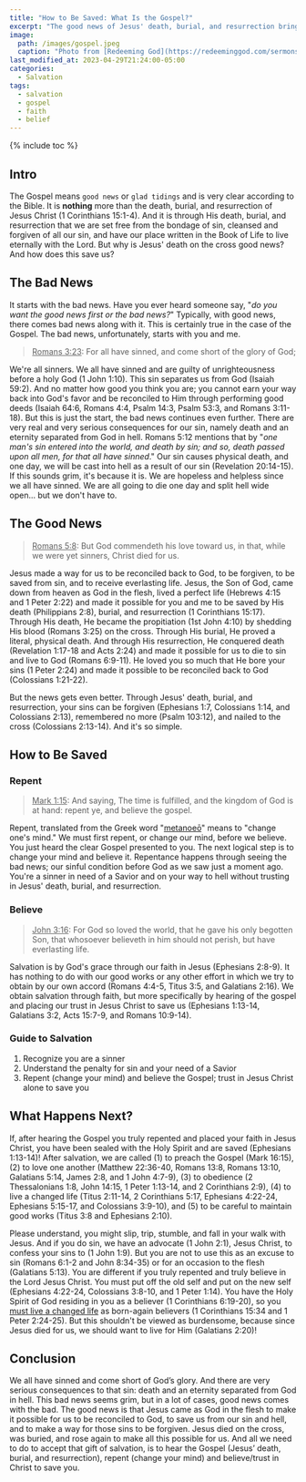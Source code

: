 ```yaml
---
title: "How to Be Saved: What Is the Gospel?"
excerpt: "The good news of Jesus' death, burial, and resurrection brings salvation to all who believe."
image: 
  path: /images/gospel.jpeg
  caption: "Photo from [Redeeming God](https://redeeminggod.com/sermons/miscellaneous/what-is-the-gospel/)"
last_modified_at: 2023-04-29T21:24:00-05:00
categories:
  - Salvation
tags: 
  - salvation
  - gospel
  - faith
  - belief
---
```


{% include toc %}

## Intro
The Gospel means `good news` or `glad tidings` and is very clear according to the Bible. It is **nothing** more than the death, burial, and resurrection of Jesus Christ (1 Corinthians 15:1-4). And it is through His death, burial, and resurrection that we are set free from the bondage of sin, cleansed and forgiven of all our sin, and have our place written in the Book of Life to live eternally with the Lord. But why is Jesus' death on the cross good news? And how does this save us?

## The Bad News
It starts with the bad news. Have you ever heard someone say, "*do you want the good news first or the bad news?*" Typically, with good news, there comes bad news along with it. This is certainly true in the case of the Gospel. The bad news, unfortunately, starts with you and me.

> <u>Romans 3:23</u>: For all have sinned, and come short of the glory of God;

We're all sinners. We all have sinned and are guilty of unrighteousness before a holy God (1 John 1:10). This sin separates us from God (Isaiah 59:2). And no matter how good you think you are; you cannot earn your way back into God's favor and be reconciled to Him through performing good deeds (Isaiah 64:6, Romans 4:4, Psalm 14:3, Psalm 53:3, and Romans 3:11-18). But this is just the start, the bad news continues even further. There are very real and very serious consequences for our sin, namely death and an eternity separated from God in hell. Romans 5:12 mentions that by "*one man's sin entered into the world, and death by sin; and so, death passed upon all men, for that all have sinned*." Our sin causes physical death, and one day, we will be cast into hell as a result of our sin (Revelation 20:14-15). If this sounds grim, it's because it is. We are hopeless and helpless since we all have sinned. We are all going to die one day and split hell wide open... but we don't have to.

## The Good News
> <u>Romans 5:8</u>: But God commendeth his love toward us, in that, while we were yet sinners, Christ died for us.

Jesus made a way for us to be reconciled back to God, to be forgiven, to be saved from sin, and to receive everlasting life. Jesus, the Son of God, came down from heaven as God in the flesh, lived a perfect life (Hebrews 4:15 and 1 Peter 2:22) and made it possible for you and me to be saved by His death (Philippians 2:8), burial, and resurrection (1 Corinthians 15:17). Through His death, He became the propitiation (1st John 4:10) by shedding His blood (Romans 3:25) on the cross. Through His burial, He proved a literal, physical death. And through His resurrection, He conquered death (Revelation 1:17-18 and Acts 2:24) and made it possible for us to die to sin and live to God (Romans 6:9-11). He loved you so much that He bore your sins (1 Peter 2:24) and made it possible to be reconciled back to God (Colossians 1:21-22).  

But the news gets even better. Through Jesus' death, burial, and resurrection, your sins can be forgiven (Ephesians 1:7, Colossians 1:14, and Colossians 2:13), remembered no more (Psalm 103:12), and nailed to the cross (Colossians 2:13-14). And it's so simple.

## How to Be Saved
### Repent
> <u>Mark 1:15</u>: And saying, The time is fulfilled, and the kingdom of God is at hand: repent ye, and believe the gospel.

Repent, translated from the Greek word "[metanoeō](https://www.blueletterbible.org/lexicon/g3340/kjv/tr/0-1/)" means to "change one's mind." We must first repent, or change our mind, before we believe. You just heard the clear Gospel presented to you. The next logical step is to change your mind and believe it. Repentance happens through seeing the bad news; our sinful condition before God as we saw just a moment ago. You're a sinner in need of a Savior and on your way to hell without trusting in Jesus' death, burial, and resurrection.

### Believe
> <u>John 3:16</u>: For God so loved the world, that he gave his only begotten Son, that whosoever believeth in him should not perish, but have everlasting life.

Salvation is by God's grace through our faith in Jesus (Ephesians 2:8-9). It has nothing to do with our good works or any other effort in which we try to obtain by our own accord (Romans 4:4-5, Titus 3:5, and Galatians 2:16). We obtain salvation through faith, but more specifically by hearing of the gospel and placing our trust in Jesus Christ to save us (Ephesians 1:13-14, Galatians 3:2, Acts 15:7-9, and Romans 10:9-14).

### Guide to Salvation
1. Recognize you are a sinner
2. Understand the penalty for sin and your need of a Savior
3. Repent (change your mind) and believe the Gospel; trust in Jesus Christ alone to save you

## What Happens Next?
If, after hearing the Gospel you truly repented and placed your faith in Jesus Christ, you have been sealed with the Holy Spirit and are saved (Ephesians 1:13-14)! After salvation, we are called (1) to preach the Gospel (Mark 16:15), (2) to love one another (Matthew 22:36-40, Romans 13:8, Romans 13:10, Galatians 5:14, James 2:8, and 1 John 4:7-9), (3) to obedience (2 Thessalonians 1:8, John 14:15, 1 Peter 1:13-14, and 2 Corinthians 2:9), (4) to live a changed life (Titus 2:11-14, 2 Corinthians 5:17, Ephesians 4:22-24, Ephesians 5:15-17, and Colossians 3:9-10), and (5) to be careful to maintain good works (Titus 3:8 and Ephesians 2:10). 

Please understand, you might slip, trip, stumble, and fall in your walk with Jesus. And if you do sin, we have an advocate (1 John 2:1), Jesus Christ, to confess your sins to (1 John 1:9). But you are not to use this as an excuse to sin (Romans 6:1-2 and John 8:34-35) or for an occasion to the flesh (Galatians 5:13). You are different if you truly repented and truly believe in the Lord Jesus Christ. You must put off the old self and put on the new self (Ephesians 4:22-24, Colossians 3:8-10, and 1 Peter 1:14). You have the Holy Spirit of God residing in you as a believer (1 Corinthians 6:19-20), so you [must live a changed life](https://www.exagora.me/christianity/changed-life/) as born-again believers (1 Corinthians 15:34 and 1 Peter 2:24-25). But this shouldn't be viewed as burdensome, because since Jesus died for us, we should want to live for Him (Galatians 2:20)!  

## Conclusion
We all have sinned and come short of God’s glory. And there are very serious consequences to that sin: death and an eternity separated from God in hell. This bad news seems grim, but in a lot of cases, good news comes with the bad. The good news is that Jesus came as God in the flesh to make it possible for us to be reconciled to God, to save us from our sin and hell, and to make a way for those sins to be forgiven. Jesus died on the cross, was buried, and rose again to make all this possible for us. And all we need to do to accept that gift of salvation, is to hear the Gospel (Jesus’ death, burial, and resurrection), repent (change your mind) and believe/trust in Christ to save you.  

<script src='https://www.blueletterbible.org/assets-v3/scripts/blbToolTip/BLB_ScriptTagger-min.js' type='text/javascript'></script>
<script type='text/javascript'>
BLB.Tagger.Translation = 'KJV';
BLB.Tagger.HyperLinks = 'all'; 
BLB.Tagger.HideTanslationAbbrev = false;
BLB.Tagger.TargetNewWindow = true;
BLB.Tagger.Style = 'par'; 
BLB.Tagger.NoSearchTagNames = '';
BLB.Tagger.NoSearchClassNames = 'noTag doNotTag'; 
</script>
